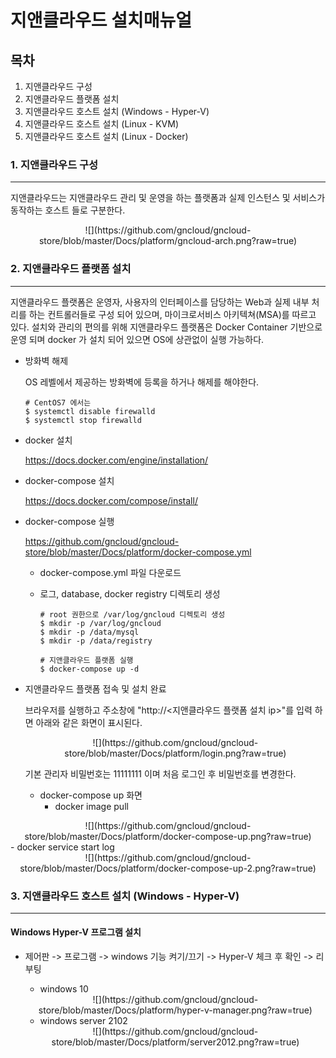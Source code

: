 지앤클라우드 설치매뉴얼
=========

목차
---

1. 지앤클라우드 구성
2. 지앤클라우드 플랫폼 설치 
3. 지앤클라우드 호스트 설치 (Windows - Hyper-V)
4. 지앤클라우드 호스트 설치 (Linux - KVM)
5. 지앤클라우드 호스트 설치 (Linux - Docker)


<span></span>

### 1. 지앤클라우드 구성
-----------------

지앤클라우드는 지앤클라우드 관리 및 운영을 하는 플랫폼과 실제 인스턴스 및 서비스가 동작하는 호스트 들로 구분한다.

<center>![](https://github.com/gncloud/gncloud-store/blob/master/Docs/platform/gncloud-arch.png?raw=true)</center>
 

### 2. 지앤클라우드 플랫폼 설치
----------------------

지앤클라우드 플랫폼은 운영자, 사용자의 인터페이스를 담당하는 Web과 실제 내부 처리를 하는 컨트롤러들로 구성 되어 있으며, 
마이크로서비스 아키텍쳐(MSA)를 따르고 있다. 
설치와 관리의 편의를 위해 지앤클라우드 플랫폼은 Docker Container 기반으로 운영 되며 docker 가 설치 되어 있으면
OS에 상관없이 실행 가능하다.

- 방화벽 해제

  OS 레벨에서 제공하는 방화벽에 등록을 하거나 해제를 해야한다.
  ```
  # CentOS7 에서는 
  $ systemctl disable firewalld
  $ systemctl stop firewalld
  ```

- docker 설치

  https://docs.docker.com/engine/installation/
  

- docker-compose 설치

  https://docs.docker.com/compose/install/
  
  
- docker-compose 실행

  https://github.com/gncloud/gncloud-store/blob/master/Docs/platform/docker-compose.yml
  * docker-compose.yml 파일 다운로드
  * 로그, database, docker registry 디렉토리 생성
    
    ```
    # root 권한으로 /var/log/gncloud 디렉토리 생성 
    $ mkdir -p /var/log/gncloud
    $ mkdir -p /data/mysql
    $ mkdir -p /data/registry
    
    # 지앤클라우드 플랫폼 실행
    $ docker-compose up -d
    ```
  
- 지앤클라우드 플랫폼 접속 및 설치 완료
 
  브라우저를 실행하고 주소창에 "http://<지앤클라우드 플랫폼 설치 ip>"를 입력 하면 아래와 같은 화면이 표시된다.
  
  <center>![](https://github.com/gncloud/gncloud-store/blob/master/Docs/platform/login.png?raw=true)</center>
  
    기본 관리자 비밀번호는 11111111 이며 처음 로그인 후 비밀번호를 변경한다.
  * docker-compose up 화면
    - docker image pull
<center>![](https://github.com/gncloud/gncloud-store/blob/master/Docs/platform/docker-compose-up.png?raw=true)</center>
    - docker service start log
<center>![](https://github.com/gncloud/gncloud-store/blob/master/Docs/platform/docker-compose-up-2.png?raw=true)</center>

  
<span></span>  
### 3. 지앤클라우드 호스트 설치 (Windows - Hyper-V)
------------------------

#### Windows Hyper-V 프로그램 설치


- 제어판 -> 프로그램 -> windows 기능 켜기/끄기 -> Hyper-V 체크 후 확인 -> 리부팅

  * windows 10
  <center>![](https://github.com/gncloud/gncloud-store/blob/master/Docs/platform/hyper-v-manager.png?raw=true)</center>
 
  * windows server 2102
  <center>![](https://github.com/gncloud/gncloud-store/blob/master/Docs/platform/server2012.png?raw=true) </center>
  
  
  
  
  
  
  
  
  
  
  